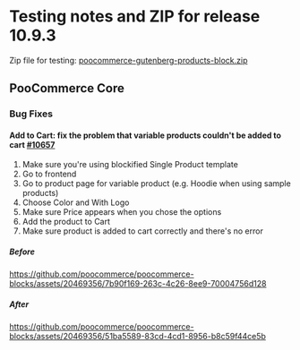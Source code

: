 # Testing notes and ZIP for release 10.9.3

Zip file for testing: [poocommerce-gutenberg-products-block.zip](https://github.com/poocommerce/poocommerce-blocks/files/12432284/poocommerce-gutenberg-products-block.zip)

## PooCommerce Core

### Bug Fixes

#### Add to Cart: fix the problem that variable products couldn't be added to cart [#10657](https://github.com/poocommerce/poocommerce-blocks/pull/10657)

1. Make sure you're using blockified Single Product template
2. Go to frontend
3. Go to product page for variable product (e.g. Hoodie when using sample products)
4. Choose Color and With Logo
5. Make sure Price appears when you chose the options
6. Add the product to Cart
7. Make sure product is added to cart correctly and there's no error

##### Before

<https://github.com/poocommerce/poocommerce-blocks/assets/20469356/7b90f169-263c-4c26-8ee9-70004756d128>

##### After

<https://github.com/poocommerce/poocommerce-blocks/assets/20469356/51ba5589-83cd-4cd1-8956-b8c59f44ce5b>








